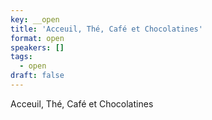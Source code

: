 ```yaml
---
key: __open
title: 'Acceuil, Thé, Café et Chocolatines'
format: open
speakers: []
tags:
  - open
draft: false
---
```

Acceuil, Thé, Café et Chocolatines